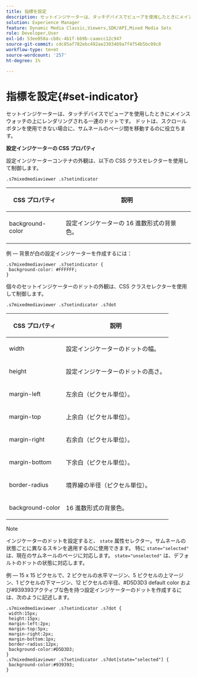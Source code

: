 ```yaml
---
title: 指標を設定
description: セットインジケーターは、タッチデバイスでビューアを使用したときにメインスウォッチの上にレンダリングされる一連のドットです。 ドットは、スクロールボタンを使用できない場合に、サムネールのページ間を移動するのに役立ちます。
solution: Experience Manager
feature: Dynamic Media Classic,Viewers,SDK/API,Mixed Media Sets
role: Developer,User
exl-id: 53ee058a-cb8c-4b1f-bb9b-caaecc12c947
source-git-commit: cdc85af782ebc492ae2303469a7f4f54b5bc09c8
workflow-type: tm+mt
source-wordcount: '257'
ht-degree: 1%

---
```


# 指標を設定{#set-indicator}

セットインジケーターは、タッチデバイスでビューアを使用したときにメインスウォッチの上にレンダリングされる一連のドットです。 ドットは、スクロールボタンを使用できない場合に、サムネールのページ間を移動するのに役立ちます。

<!--<a id="section_061E550C1C1D4DB2BD663A898895B38C"></a>-->

**設定インジケーターの CSS プロパティ**

設定インジケーターコンテナの外観は、以下の CSS クラスセレクターを使用して制御します。

```
.s7mixedmediaviewer .s7setindicator
```

<table id="table_94EE3F5BBE4547C0B4943471CEE7EDE4"> 
 <thead> 
  <tr> 
   <th colname="col1" class="entry"> <p> CSS プロパティ </p> </th> 
   <th colname="col2" class="entry"> <p>説明 </p> </th> 
  </tr> 
 </thead>
 <tbody> 
  <tr> 
   <td colname="col1"> <p> <span class="codeph"> background-color </span> </p> </td> 
   <td colname="col2"> <p>設定インジケーターの 16 進数形式の背景色。 </p> </td> 
  </tr> 
 </tbody> 
</table>

例 — 背景が白の設定インジケーターを作成するには：

```
.s7mixedmediaviewer .s7setindicator { 
 background-color: #FFFFFF; 
}
```

個々のセットインジケーターのドットの外観は、CSS クラスセレクターを使用して制御します。

`.s7mixedmediaviewer .s7setindicator .s7dot`

<table id="table_09B6E232FB94417392D101A7A653BE54"> 
 <thead> 
  <tr> 
   <th colname="col1" class="entry"> <p> CSS プロパティ </p> </th> 
   <th colname="col2" class="entry"> <p>説明 </p> </th> 
  </tr> 
 </thead>
 <tbody> 
  <tr> 
   <td colname="col1"> <p> <span class="codeph"> width </span> </p> </td> 
   <td colname="col2"> <p>設定インジケーターのドットの幅。 </p> </td> 
  </tr> 
  <tr> 
   <td colname="col1"> <p> <span class="codeph"> height </span> </p> </td> 
   <td colname="col2"> <p>設定インジケーターのドットの高さ。 </p> </td> 
  </tr> 
  <tr> 
   <td colname="col1"> <p> <span class="codeph"> margin-left </span> </p> </td> 
   <td colname="col2"> <p>左余白（ピクセル単位）。 </p> </td> 
  </tr> 
  <tr> 
   <td colname="col1"> <p> <span class="codeph"> margin-top </span> </p> </td> 
   <td colname="col2"> <p>上余白（ピクセル単位）。 </p> </td> 
  </tr> 
  <tr> 
   <td colname="col1"> <p> <span class="codeph"> margin-right </span> </p> </td> 
   <td colname="col2"> <p>右余白（ピクセル単位）。 </p> </td> 
  </tr> 
  <tr> 
   <td colname="col1"> <p> <span class="codeph"> margin-bottom </span> </p> </td> 
   <td colname="col2"> <p>下余白（ピクセル単位）。 </p> </td> 
  </tr> 
  <tr> 
   <td colname="col1"> <p> <span class="codeph"> border-radius </span> </p> </td> 
   <td colname="col2"> <p>境界線の半径（ピクセル単位）。 </p> </td> 
  </tr> 
  <tr> 
   <td colname="col1"> <p> <span class="codeph"> background-color </span> </p> </td> 
   <td colname="col2"> <p>16 進数形式の背景色。 </p> </td> 
  </tr> 
 </tbody> 
</table>

>[!NOTE]
>
>インジケーターのドットを設定すると、 `state` 属性セレクター。サムネールの状態ごとに異なるスキンを適用するのに使用できます。 特に `state="selected"` は、現在のサムネールのページに対応します。 `state="unselected"` は、デフォルトのドットの状態に対応します。

例 — 15 x 15 ピクセルで、2 ピクセルの水平マージン、5 ピクセルの上マージン、1 ピクセルの下マージン、12 ピクセルの半径、#D5D3D3 default color および#939393アクティブな色を持つ設定インジケーターのドットを作成するには、次のように記述します。

```
.s7mixedmediaviewer .s7setindicator .s7dot { 
 width:15px; 
 height:15px; 
 margin-left:2px; 
 margin-top:5px; 
 margin-right:2px; 
 margin-bottom:1px; 
 border-radius:12px; 
 background-color:#D5D3D3;  
} 
.s7mixedmediaviewer .s7setindicator .s7dot[state="selected"] { 
 background-color:#939393;  
}
```
